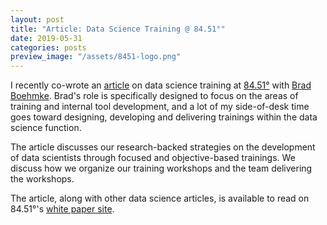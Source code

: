```yaml
---
layout: post
title: "Article: Data Science Training @ 84.51°"
date: 2019-05-31
categories: posts
preview_image: "/assets/8451-logo.png"
---
```


I recently co-wrote an <a href="http://www.8451.com/sites/default/files/2019-05/Data%20Science%20Training%20at%2084.51%20-%20Brad%20Boehmke%20and%20Mark%20Roepke.pdf" target="_blank" class="class2">article</a> on data science training at <a href="http://www.8451.com/" target="_blank" class="class2">84.51°</a> with <a href="http://bradleyboehmke.github.io/" target="_blank" class="class2">Brad Boehmke</a>. Brad's role is specifically designed to focus on the areas of training and internal tool development, and a lot of my side-of-desk time goes toward designing, developing and delivering trainings within the data science function.

The article discusses our research-backed strategies on the development of data scientists through focused and objective-based trainings. We discuss how we organize our training workshops and the team delivering the workshops.

The article, along with other data science articles, is available to read on 84.51°'s <a href="http://www.8451.com/white-papers" target="_blank" class="class2">white paper site</a>. 
